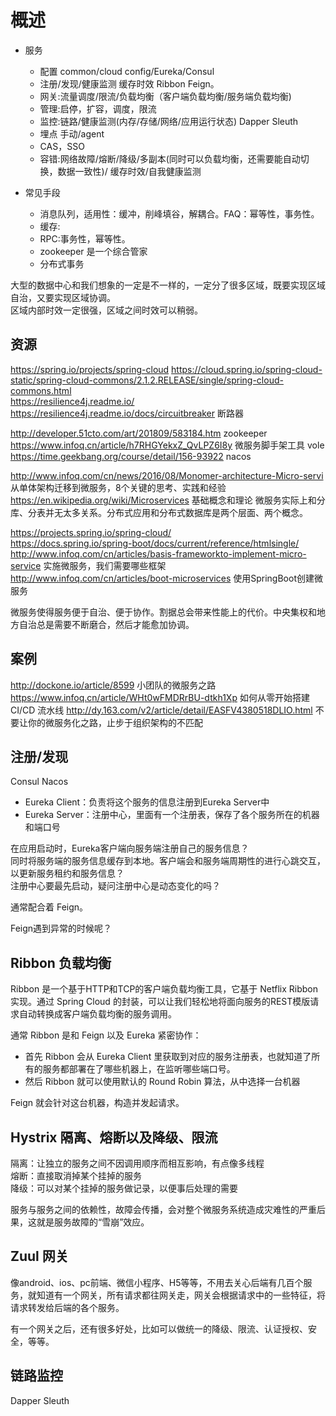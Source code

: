 # 概述

- 服务
  - 配置 common/cloud config/Eureka/Consul  
  - 注册/发现/健康监测  缓存时效  Ribbon  Feign。
  - 网关:流量调度/限流/负载均衡（客户端负载均衡/服务端负载均衡)  
  - 管理:启停，扩容，调度，限流  
  - 监控:链路/健康监测(内存/存储/网络/应用运行状态)  Dapper Sleuth  
  - 埋点 手动/agent  
  - CAS，SSO  
  - 容错:网络故障/熔断/降级/多副本(同时可以负载均衡，还需要能自动切换，数据一致性)/
    缓存时效/自我健康监测  

- 常见手段
  - 消息队列，适用性：缓冲，削峰填谷，解耦合。FAQ：幂等性，事务性。  
  - 缓存:  
  - RPC:事务性，幂等性。  
  - zookeeper 是一个综合管家  
  - 分布式事务  

大型的数据中心和我们想象的一定是不一样的，一定分了很多区域，既要实现区域自治，又要实现区域协调。  
区域内部时效一定很强，区域之间时效可以稍弱。  

## 资源  

https://spring.io/projects/spring-cloud
https://cloud.spring.io/spring-cloud-static/spring-cloud-commons/2.1.2.RELEASE/single/spring-cloud-commons.html  
https://resilience4j.readme.io/  
https://resilience4j.readme.io/docs/circuitbreaker  断路器  
  
http://developer.51cto.com/art/201809/583184.htm zookeeper  
https://www.infoq.cn/article/h7RHGYekxZ_QvLPZ6I8y  微服务脚手架工具 vole  
https://time.geekbang.org/course/detail/156-93922 nacos  

http://www.infoq.com/cn/news/2016/08/Monomer-architecture-Micro-servi 从单体架构迁移到微服务，8个关键的思考、实践和经验
https://en.wikipedia.org/wiki/Microservices 基础概念和理论
微服务实际上和分库、分表并无太多关系。分布式应用和分布式数据库是两个层面、两个概念。

https://projects.spring.io/spring-cloud/  
https://docs.spring.io/spring-boot/docs/current/reference/htmlsingle/  
http://www.infoq.com/cn/articles/basis-frameworkto-implement-micro-service 实施微服务，我们需要哪些框架
http://www.infoq.com/cn/articles/boot-microservices 使用SpringBoot创建微服务

微服务使得服务便于自治、便于协作。割据总会带来性能上的代价。中央集权和地方自治总是需要不断磨合，然后才能愈加协调。

## 案例

http://dockone.io/article/8599  小团队的微服务之路
https://www.infoq.cn/article/WHt0wFMDRrBU-dtkh1Xp 如何从零开始搭建 CI/CD 流水线
http://dy.163.com/v2/article/detail/EASFV4380518DLIO.html  不要让你的微服务化之路，止步于组织架构的不匹配

## 注册/发现

Consul Nacos

- Eureka Client：负责将这个服务的信息注册到Eureka Server中  
- Eureka Server：注册中心，里面有一个注册表，保存了各个服务所在的机器和端口号  

在应用启动时，Eureka客户端向服务端注册自己的服务信息？  
同时将服务端的服务信息缓存到本地。客户端会和服务端周期性的进行心跳交互，以更新服务租约和服务信息？  
注册中心要最先启动，疑问注册中心是动态变化的吗？  

通常配合着 Feign。  

Feign遇到异常的时候呢？  

## Ribbon 负载均衡

Ribbon 是一个基于HTTP和TCP的客户端负载均衡工具，它基于 Netflix Ribbon 实现。通过 Spring Cloud 的封装，可以让我们轻松地将面向服务的REST模版请求自动转换成客户端负载均衡的服务调用。

通常 Ribbon 是和 Feign 以及 Eureka 紧密协作：  

- 首先 Ribbon 会从 Eureka Client 里获取到对应的服务注册表，也就知道了所有的服务都部署在了哪些机器上，在监听哪些端口号。
- 然后 Ribbon 就可以使用默认的 Round Robin 算法，从中选择一台机器

Feign 就会针对这台机器，构造并发起请求。  

## Hystrix 隔离、熔断以及降级、限流

隔离：让独立的服务之间不因调用顺序而相互影响，有点像多线程  
熔断：直接取消掉某个挂掉的服务  
降级：可以对某个挂掉的服务做记录，以便事后处理的需要  

服务与服务之间的依赖性，故障会传播，会对整个微服务系统造成灾难性的严重后果，这就是服务故障的“雪崩”效应。

## Zuul 网关

像android、ios、pc前端、微信小程序、H5等等，不用去关心后端有几百个服务，就知道有一个网关，所有请求都往网关走，网关会根据请求中的一些特征，将请求转发给后端的各个服务。

有一个网关之后，还有很多好处，比如可以做统一的降级、限流、认证授权、安全，等等。

## 链路监控

Dapper Sleuth
